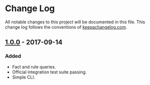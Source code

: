 # Change Log
All notable changes to this project will be documented in this file. This change log follows the conventions of [keepachangelog.com](http://keepachangelog.com/).

## [1.0.0] - 2017-09-14
### Added
- Fact and rule queries. 
- Official integration test suite passing.
- Simple CLI.

[1.0.0]: https://github.com/your-name/tdd-tp1/compare/0.1.0...0.1.1